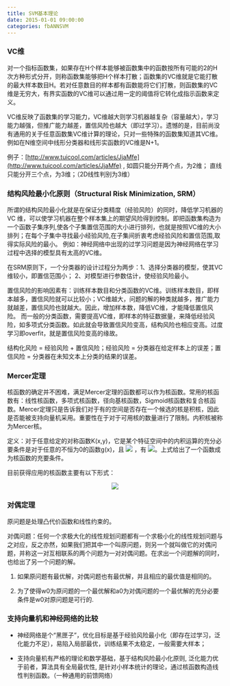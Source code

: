 ```yaml
---
title: SVM基本理论
date: 2015-01-01 09:00:00
categories: fbANNSVM
---
```


<script type="text/javascript" src="http://cdn.mathjax.org/mathjax/latest/MathJax.js?config=default"></script>

### VC维

   对一个指标函数集，如果存在H个样本能够被函数集中的函数按所有可能的2的H次方种形式分开，则称函数集能够把H个样本打散；函数集的VC维就是它能打散的最大样本数目H。若对任意数目的样本都有函数能将它们打散，则函数集的VC维是无穷大，有界实函数的VC维可以通过用一定的阈值将它转化成指示函数来定义。
     
   VC维反映了函数集的学习能力，VC维越大则学习机器越复杂（容量越大），学习能力越强，但推广能力越差，置信风险也越大（即过学习）。遗憾的是，目前尚没有通用的关于任意函数集VC维计算的理论，只对一些特殊的函数集知道其VC维。例如在N维空间中线形分类器和线形实函数的VC维是N+1。

   例子：[http://www.tuicool.com/articles/JjaMfe](http://www.tuicool.com/articles/JjaMfe) , 如圆只能分开两个点，为2维； 直线只能分开三个点，为3维；（2D线性判别为3维）


### 结构风险最小化原则（Structural Risk Minimization, SRM）

   所谓的结构风险最小化就是在保证分类精度（经验风险）的同时，降低学习机器的 VC 维，可以使学习机器在整个样本集上的期望风险得到控制。即把函数集构造为一个函数子集序列,使各个子集置信范围的大小进行排列，也就是按照VC维的大小排列；在每个子集中寻找最小经验风险,在子集间折衷考虑经验风险和置信范围,取得实际风险的最小。  例如：神经网络中出现的过学习问题是因为神经网络在学习过程中选择的模型具有太高的VC维。
   
   在SRM原则下，一个分类器的设计过程分为两步：1、选择分类器的模型，使其VC维较小，即置信范围小； 2、对模型进行参数估计，使经验风险最小。

   置信风险的影响因素有：训练样本数目和分类函数的VC维。训练样本数目，即样本越多，置信风险就可以比较小；VC维越大，问题的解的种类就越多，推广能力就越差，置信风险也就越大。因此，增加样本数，降低VC维，才能降低置信风险。 而一般的分类函数，需要提高VC维，即样本的特征数据量，来降低经验风险，如多项式分类函数。如此就会导致置信风险变高，结构风险也相应变高。过度学习即overfit，就是置信风险变高的缘故。

   结构化风险 = 经验风险 + 置信风险；经验风险 =  分类器在给定样本上的误差；置信风险 = 分类器在未知文本上分类的结果的误差。


### Mercer定理

   核函数的确定并不困难，满足Mercer定理的函数都可以作为核函数。常用的核函数有：线性核函数，多项式核函数，径向基核函数，Sigmoid核函数和复合核函数。Mercer定理只是告诉我们对于有的空间是否存在一个候选的核是积核，因此是否能被支持向量机采用。重要性在于对于可用核的数量进行了限制。内积核被称为Mercer核。

   定义：对于任意给定的对称函数K(x,y)，它是某个特征空间中的内积运算的充分必要条件是对于任意的不恒为0的函数g(x)，且 <img src="http://latex.codecogs.com/gif.latex? \int{g(x)^2 dx}  < \infty"/> ，有  <img src="http://latex.codecogs.com/gif.latex? \int {K(x,y)g(x)g(y)dxdy \geqslant 0}"/>。上式给出了一个函数成为核函数的充要条件。

   目前获得应用的核函数主要有以下形式：

<center><img src="{{ site.baseurl }}/images/pdBase/svm1.png"></center>

### 对偶定理

   原问题是处理凸代价函数和线性约束的。

   对偶问题：任何一个求极大化的线性规划问题都有一个求极小化的线性规划问题与之对应，反之亦然，如果我们把其中一个叫原问题，则另一个就叫做它的对偶问题，并称这一对互相联系的两个问题为一对对偶问题。在求出一个问题解的同时，也给出了另一个问题的解。

1. 如果原问题有最优解，对偶问题也有最优解，并且相应的最优值是相同的。

2. 为了使得w0为原问题的一个最优解和a0为对偶问题的一个最优解的充分必要条件是w0对原问题是可行的.

### 支持向量机和神经网络的比较

* 神经网络是个“黑匣子”，优化目标是基于经验风险最小化（即存在过学习，泛化能力不足），易陷入局部最优，训练结果不太稳定，一般需要大样本；

* 支持向量机有严格的理论和数学基础，基于结构风险最小化原则, 泛化能力优于前者，算法具有全局最优性, 是针对小样本统计的理论，通过核函数构造线性判别函数。（一种通用的前馈网络）


